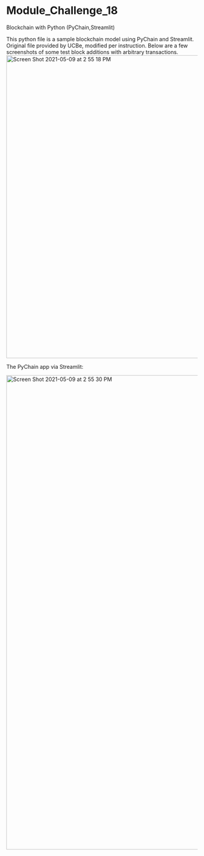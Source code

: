 # Module_Challenge_18
 Blockchain with Python (PyChain,Streamlit)

This python file is a sample blockchain model using PyChain and Streamlit. Original file provided by UCBe, modified per instruction. 
Below are a few screenshots of some test block additions with arbitrary transactions.
<img width="799" alt="Screen Shot 2021-05-09 at 2 55 18 PM" src="https://user-images.githubusercontent.com/75814260/117588208-dbad7500-b0d6-11eb-8204-e0db7beaec7c.png">

The PyChain app via Streamlit:

<img width="1251" alt="Screen Shot 2021-05-09 at 2 55 30 PM" src="https://user-images.githubusercontent.com/75814260/117588233-f41d8f80-b0d6-11eb-860d-2193bb96e041.png">
